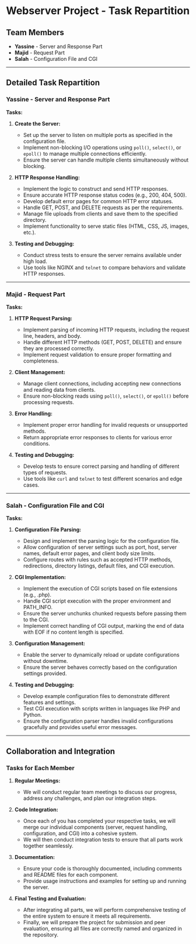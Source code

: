 # Webserver Project - Task Repartition

## Team Members
- **Yassine** - Server and Response Part
- **Majid** - Request Part
- **Salah** - Configuration File and CGI

---

## Detailed Task Repartition

### Yassine - Server and Response Part

**Tasks:**

1. **Create the Server:**
   - Set up the server to listen on multiple ports as specified in the configuration file.
   - Implement non-blocking I/O operations using `poll()`, `select()`, or `epoll()` to manage multiple connections efficiently.
   - Ensure the server can handle multiple clients simultaneously without blocking.

2. **HTTP Response Handling:**
   - Implement the logic to construct and send HTTP responses.
   - Ensure accurate HTTP response status codes (e.g., 200, 404, 500).
   - Develop default error pages for common HTTP error statuses.
   - Handle GET, POST, and DELETE requests as per the requirements.
   - Manage file uploads from clients and save them to the specified directory.
   - Implement functionality to serve static files (HTML, CSS, JS, images, etc.).

3. **Testing and Debugging:**
   - Conduct stress tests to ensure the server remains available under high load.
   - Use tools like NGINX and `telnet` to compare behaviors and validate HTTP responses.

---

### Majid - Request Part

**Tasks:**

1. **HTTP Request Parsing:**
   - Implement parsing of incoming HTTP requests, including the request line, headers, and body.
   - Handle different HTTP methods (GET, POST, DELETE) and ensure they are processed correctly.
   - Implement request validation to ensure proper formatting and completeness.

2. **Client Management:**
   - Manage client connections, including accepting new connections and reading data from clients.
   - Ensure non-blocking reads using `poll()`, `select()`, or `epoll()` before processing requests.

3. **Error Handling:**
   - Implement proper error handling for invalid requests or unsupported methods.
   - Return appropriate error responses to clients for various error conditions.

4. **Testing and Debugging:**
   - Develop tests to ensure correct parsing and handling of different types of requests.
   - Use tools like `curl` and `telnet` to test different scenarios and edge cases.

---

### Salah - Configuration File and CGI

**Tasks:**

1. **Configuration File Parsing:**
   - Design and implement the parsing logic for the configuration file.
   - Allow configuration of server settings such as port, host, server names, default error pages, and client body size limits.
   - Configure routes with rules such as accepted HTTP methods, redirections, directory listings, default files, and CGI execution.

2. **CGI Implementation:**
   - Implement the execution of CGI scripts based on file extensions (e.g., .php).
   - Handle CGI script execution with the proper environment and PATH_INFO.
   - Ensure the server unchunks chunked requests before passing them to the CGI.
   - Implement correct handling of CGI output, marking the end of data with EOF if no content length is specified.

3. **Configuration Management:**
   - Enable the server to dynamically reload or update configurations without downtime.
   - Ensure the server behaves correctly based on the configuration settings provided.

4. **Testing and Debugging:**
   - Develop example configuration files to demonstrate different features and settings.
   - Test CGI execution with scripts written in languages like PHP and Python.
   - Ensure the configuration parser handles invalid configurations gracefully and provides useful error messages.

---

## Collaboration and Integration

### Tasks for Each Member

1. **Regular Meetings:**
   - We will conduct regular team meetings to discuss our progress, address any challenges, and plan our integration steps.

2. **Code Integration:**
   - Once each of you has completed your respective tasks, we will merge our individual components (server, request handling, configuration, and CGI) into a cohesive system. 
   - We will then conduct integration tests to ensure that all parts work together seamlessly.

3. **Documentation:**
   - Ensure your code is thoroughly documented, including comments and README files for each component. 
   - Provide usage instructions and examples for setting up and running the server.

4. **Final Testing and Evaluation:**
   - After integrating all parts, we will perform comprehensive testing of the entire system to ensure it meets all requirements. 
   - Finally, we will prepare the project for submission and peer evaluation, ensuring all files are correctly named and organized in the repository.